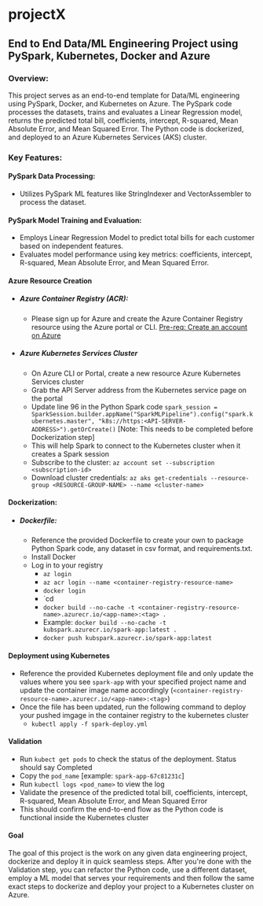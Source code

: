 # projectX
## End to End Data/ML Engineering Project using PySpark, Kubernetes, Docker and Azure

### Overview:
This project serves as an end-to-end template for Data/ML engineering using PySpark, Docker, and Kubernetes on Azure. The PySpark code processes the datasets, trains and evaluates a Linear Regression model, returns the predicted total bill, coefficients, intercept, R-squared, Mean Absolute Error, and Mean Squared Error. The Python code is dockerized, and deployed to an Azure Kubernetes Services (AKS) cluster.

### Key Features:

#### PySpark Data Processing:

- Utilizes PySpark ML features like StringIndexer and VectorAssembler to process the dataset.

#### PySpark Model Training and Evaluation:

- Employs Linear Regression Model to predict total bills for each customer based on independent features.
- Evaluates model performance using key metrics: coefficients, intercept, R-squared, Mean Absolute Error, and Mean Squared Error.


#### Azure Resource Creation
- ##### Azure Container Registry (ACR):
  - Please sign up for Azure and create the Azure Container Registry resource using the Azure portal or CLI. [Pre-req: Create an account on Azure](https://go.microsoft.com/fwlink/?linkid=2227353&clcid=0x409&l=en-us&srcurl=https%3A%2F%2Fazure.microsoft.com%2Ffree)
- ##### Azure Kubernetes Services Cluster
  -  On Azure CLI or Portal, create a new resource Azure Kubernetes Services cluster
  -  Grab the API Server address from the Kubernetes service page on the portal
  -  Update line 96 in the Python Spark code
 `spark_session = SparkSession.builder.appName("SparkMLPipeline").config("spark.kubernetes.master", "k8s://https:<API-SERVER-ADDRESS>").getOrCreate()` [Note: This needs to be completed before Dockerization step]
    -  This will help Spark to connect to the Kubernetes cluster when it creates a Spark session
  -  Subscribe to the cluster: `az account set --subscription <subscription-id>`
  -  Download cluster credentials: `az aks get-credentials --resource-group <RESOURCE-GROUP-NAME> --name <cluster-name>`

#### Dockerization:

- ##### Dockerfile:
  - Reference the provided Dockerfile to create your own to package Python Spark code, any dataset in csv format, and requirements.txt.
  - Install Docker
  - Log in to your registry
    - `az login`
    - `az acr login --name <container-registry-resource-name>`
    - `docker login`
    - `cd <project-directory>
    - `docker build --no-cache -t <container-registry-resource-name>.azurecr.io/<app-name>:<tag> .`
    - Example: `docker build --no-cache -t kubspark.azurecr.io/spark-app:latest .`
    - `docker push kubspark.azurecr.io/spark-app:latest`

#### Deployment using Kubernetes
- Reference the provided Kubernetes deployment file and only update the values where you see `spark-app` with your specified project name and update the container image name accordingly (`<container-registry-resource-name>.azurecr.io/<app-name>:<tag>`)
- Once the file has been updated, run the following command to deploy your pushed imgage in the container registry to the kubernetes cluster
  - `kubectl apply -f spark-deploy.yml`
 
#### Validation
- Run `kubect get pods` to check the status of the deployment. Status should say Completed
- Copy the `pod_name` [example: `spark-app-67c81231c`]
- Run `kubectl logs <pod_name>` to view the log
- Validate the presence of the predicted total bill, coefficients, intercept, R-squared, Mean Absolute Error, and Mean Squared Error
- This should confirm the end-to-end flow as the Python code is functional inside the Kubernetes cluster

#### Goal

The goal of this project is the work on any given data engineering project, dockerize and deploy it in quick seamless steps. After you're done with the Validation step, you can refactor the Python code, use a different dataset, employ a ML model that serves your requirements and then follow the same exact steps to dockerize and deploy your project to a Kubernetes cluster on Azure.


